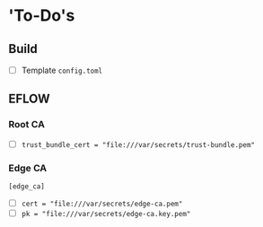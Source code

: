 # 'To-Do's

## Build

- [ ] Template `config.toml`

## EFLOW

### Root CA

- [ ] `trust_bundle_cert = "file:///var/secrets/trust-bundle.pem"`

### Edge CA

`[edge_ca]`

- [ ] `cert = "file:///var/secrets/edge-ca.pem"`
- [ ] `pk = "file:///var/secrets/edge-ca.key.pem"`
